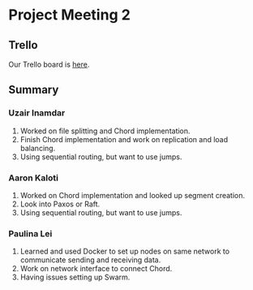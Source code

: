 # Project Meeting 2

## Trello

Our Trello board is [here](https://trello.com/b/a3BUi94O).

## Summary

### Uzair Inamdar
1. Worked on file splitting and Chord implementation.
2. Finish Chord implementation and work on replication and load balancing.
3. Using sequential routing, but want to use jumps.

### Aaron Kaloti
1. Worked on Chord implementation and looked up segment creation.
2. Look into Paxos or Raft.
3. Using sequential routing, but want to use jumps.

### Paulina Lei
1. Learned and used Docker to set up nodes on same network to communicate sending and receiving data.
2. Work on network interface to connect Chord.
3. Having issues setting up Swarm.